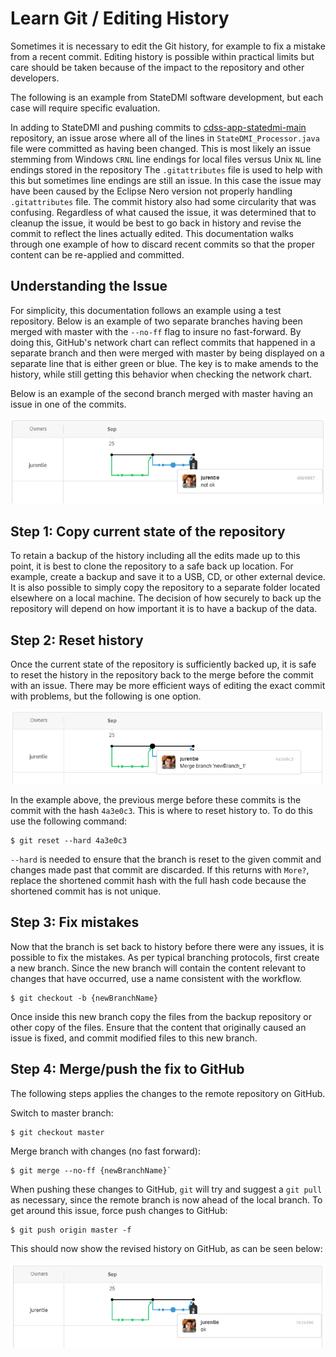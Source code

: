 # Learn Git / Editing History

Sometimes it is necessary to edit the Git history, for example to fix a mistake from a recent commit.
Editing history is possible within practical limits but care should be taken because
of the impact to the repository and other developers.

The following is an example from StateDMI software development, but each case will require specific evaluation.

In adding to StateDMI and pushing commits to [cdss-app-statedmi-main](https://github.com/OpenWaterFoundation/cdss-app-statedmi-main) repository,
an issue arose where all of the lines in `StateDMI_Processor.java` file were committed as having been changed.
This is most likely an issue stemming from Windows `CRNL` line endings for local files versus Unix `NL` line endings stored in the repository
The `.gitattributes` file is used to help with this but sometimes line endings are still an issue.
In this case the issue may have been caused by the Eclipse Nero version not properly handling `.gitattributes` file.
The commit history also had some circularity that was confusing.
Regardless of what caused the issue, it was determined that to cleanup the issue,
it would be best to go back in history and revise the commit to reflect the lines actually edited.
This documentation walks through one example of how to discard recent commits so that the proper content can be re-applied and committed.

## Understanding the Issue ##

For simplicity, this documentation follows an example using a test repository.
Below is an example of two separate branches having been merged with master with the `--no-ff` flag to insure no fast-forward.
By doing this, GitHub's network chart can reflect commits that happened in a separate
branch and then were merged with master by being displayed on a separate line that is either green or blue.
The key is to make amends to the history, while still getting this behavior when checking the network chart.

Below is an example of the second branch merged with master having an issue in one of the commits.

![Network Chart With Issues](images/history-with-issue.png)

## Step 1: Copy current state of the repository

To retain a backup of the history including all the edits made up to this point,
it is best to clone the repository to a safe back up location.
For example, create a backup and save it to a USB, CD, or other external device.
It is also possible to simply copy the repository to a separate folder located elsewhere on a local machine.
The decision of how securely to back up the repository will depend on how important it is to have a backup of the data.

## Step 2: Reset history

Once the current state of the repository is sufficiently backed up,
it is safe to reset the history in the repository back to the merge before the commit with an issue.
There may be more efficient ways of editing the exact commit with problems,
but the following is one option.

![Merge Before Issue](images/previous-merge.png)

In the example above, the previous merge before these commits is the commit with the hash `4a3e0c3`.
This is where to reset history to. To do this use the following command:

```
$ git reset --hard 4a3e0c3
```

`--hard` is needed to ensure that the branch is reset to the given commit and changes made past that commit are discarded.
If this returns with `More?`, replace the shortened commit hash with the full hash code
because the shortened commit has is not unique.

## Step 3: Fix mistakes

Now that the branch is set back to history before there were any issues, it is possible to fix the mistakes.
As per typical branching protocols, first create a new branch.
Since the new branch will contain the content relevant to changes that have occurred,
use a name consistent with the workflow.

```
$ git checkout -b {newBranchName}
```

Once inside this new branch copy the files from the backup repository or other copy of the files.
Ensure that the content that originally caused an issue is fixed, and commit modified files to this new branch.

## Step 4: Merge/push the fix to GitHub

The following steps applies the changes to the remote repository on GitHub.

Switch to master branch: 

```
$ git checkout master
```

Merge branch with changes (no fast forward):  

```
$ git merge --no-ff {newBranchName}`
```

When pushing these changes to GitHub, `git` will try and suggest a `git pull` as necessary,
since the remote branch is now ahead of the local branch. To get around this issue, force push changes to GitHub:  

```
$ git push origin master -f
```

This should now show the revised history on GitHub, as can be seen below:  

![Fixed History](images/fixed-history.png)
